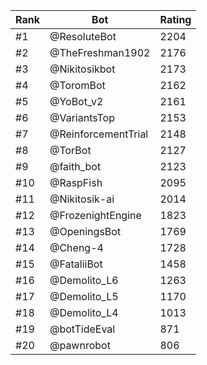Rank|Bot|Rating
---|---|---
#1|@ResoluteBot|2204
#2|@TheFreshman1902|2176
#3|@Nikitosikbot|2173
#4|@ToromBot|2162
#5|@YoBot_v2|2161
#6|@VariantsTop|2153
#7|@ReinforcementTrial|2148
#8|@TorBot|2127
#9|@faith_bot|2123
#10|@RaspFish|2095
#11|@Nikitosik-ai|2014
#12|@FrozenightEngine|1823
#13|@OpeningsBot|1769
#14|@Cheng-4|1728
#15|@FataliiBot|1458
#16|@Demolito_L6|1263
#17|@Demolito_L5|1170
#18|@Demolito_L4|1013
#19|@botTideEval|871
#20|@pawnrobot|806

